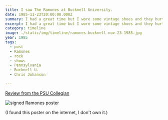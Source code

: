```yaml
---
title: I saw The Ramones at Bucknell University.
date: 1985-11-23T20:00:00.000Z
summary: I had a great time but I wore some vintage shoes and they hurt.
excerpt: I had a great time but I wore some vintage shoes and they hurt.
category: timeline
image: ./static/img/timeline/ramones-bucknell-nov-23-1985.jpg
year: 1985
tags:
  - post
  - Ramones
  - rock
  - shows
  - Pennsylvania
  - Bucknell U.
  - Chris Johanson

---
```


[Review from the PSU Collegian](https://www.collegian.psu.edu/arts_and_entertainment/article_5f442a89-6069-5b2c-9a08-8a191850c8cd.html)

![signed Ramones poster](/static/img/timeline/ramones-bucknell-nov-23-1985.jpg "signed Ramones poster")

(I found this poster on the internet, I don't own it.)
